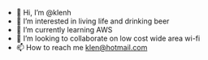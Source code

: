 - 👋 Hi, I’m @klenh
- 👀 I’m interested in living life and drinking beer
- 🌱 I’m currently learning AWS
- 💞️ I’m looking to collaborate on low cost wide area wi-fi
- 📫 How to reach me klen@hotmail.com

<!---
klenh/klenh is a ✨ special ✨ repository because its `README.md` (this file) appears on your GitHub profile.
You can click the Preview link to take a look at your changes.
--->
